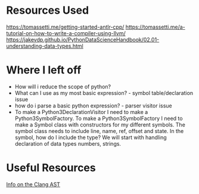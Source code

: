# Resources Used
https://tomassetti.me/getting-started-antlr-cpp/
https://tomassetti.me/a-tutorial-on-how-to-write-a-compiler-using-llvm/
https://jakevdp.github.io/PythonDataScienceHandbook/02.01-understanding-data-types.html

# Where I left off
* How will i reduce the scope of python?
* What can I use as my most basic expression? - symbol table/declaration issue
* how do i parse a basic python expression? - parser visitor issue
* To make a Python3DeclarationVisitor I need to make a Python3SymbolFactory. To make a Python3SymbolFactory I need to make a Symbol class with constructors for my different symbols. The symbol class needs to include line, name, ref, offset and state. In the symbol, how do I include the type? We will start with handling declaration of data types numbers, strings.

# Useful Resources
[Info on the Clang AST](https://www.youtube.com/watch?v=VqCkCDFLSsc)